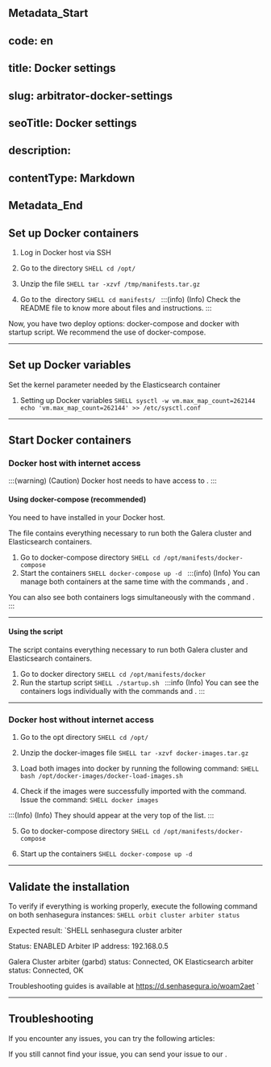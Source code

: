 ## Metadata_Start 
## code: en
## title: Docker settings 
## slug: arbitrator-docker-settings 
## seoTitle: Docker settings 
## description:  
## contentType: Markdown 
## Metadata_End
## Set up Docker containers

1. Log in Docker host via SSH
2. Go to the  directory
`SHELL
cd /opt/
`

3. Unzip the  file
`SHELL
tar -xzvf /tmp/manifests.tar.gz
`

4. Go to the  directory
`SHELL
cd manifests/
`
:::(info) (Info)
Check the README file to know more about files and instructions.
:::

Now, you have two deploy options: docker-compose and docker with startup script. We  recommend the use of docker-compose.

---
## Set up Docker variables

Set the kernel parameter needed by the Elasticsearch container

1. Setting up Docker variables
`SHELL
sysctl -w vm.max_map_count=262144
echo 'vm.max_map_count=262144' >> /etc/sysctl.conf
`
---
## Start Docker containers

### Docker host with internet access

:::(warning) (Caution)
Docker host needs to have access to .
:::

#### Using docker-compose (recommended)

You need to have  installed in your Docker host.

The  file contains everything necessary to run both the Galera cluster and Elasticsearch containers.

1. Go to docker-compose directory
`SHELL
cd /opt/manifests/docker-compose
`
2. Start the containers
`SHELL
docker-compose up -d
`
:::(info) (Info)
You can manage both containers at the same time with the commands ,  and .

You can also see both containers logs simultaneously with the command .
:::

---

#### Using the script

The  script contains everything necessary to run both Galera cluster and Elasticsearch containers.

1. Go to docker directory
`SHELL
cd /opt/manifests/docker
`
2. Run the startup script
`SHELL
./startup.sh
`
:::info (Info)
You can see the containers logs individually with the commands  and .
:::

---

### Docker host without internet access



1. Go to the opt directory
`SHELL
cd /opt/
`

2. Unzip the docker-images file
`SHELL
tar -xzvf docker-images.tar.gz
`

3. Load both images into docker by running the following command:
`SHELL
bash /opt/docker-images/docker-load-images.sh
`

4. Check if the images were successfully imported with the command. Issue the command:
`SHELL
docker images
`

:::(Info) (Info)
They should appear at the very top of the list.
:::

5. Go to docker-compose directory
`SHELL
cd /opt/manifests/docker-compose
`

6. Start up the containers
`SHELL
docker-compose up -d
`
---
## Validate the installation

To verify if everything is working properly, execute the following command on both senhasegura instances:
`SHELL
orbit cluster arbiter status
`

Expected result:
`SHELL
senhasegura cluster arbiter

Status: ENABLED
Arbiter IP address: 192.168.0.5

Galera Cluster arbiter (garbd) status: Connected, OK
Elasticsearch arbiter status: Connected, OK

Troubleshooting guides is available at https://d.senhasegura.io/woam2aet
`

---

## Troubleshooting

If you encounter any issues, you can try the following articles:



If you still cannot find your issue, you can send your issue to our .